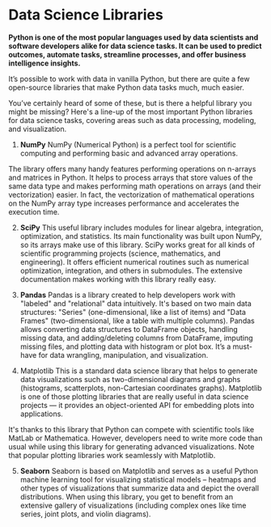 # Data Science Libraries

**Python is one of the most popular languages used by data scientists and software developers alike for data science tasks. It can be used to predict outcomes, automate tasks, streamline processes, and offer business intelligence insights.**

It’s possible to work with data in vanilla Python, but there are quite a few open-source libraries that make Python data tasks much, much easier.

You’ve certainly heard of some of these, but is there a helpful library you might be missing? Here's a line-up of the most important Python libraries for data science tasks, covering areas such as data processing, modeling, and visualization.

1. **NumPy**
NumPy (Numerical Python) is a perfect tool for scientific computing and performing basic and advanced array operations.

The library offers many handy features performing operations on n-arrays and matrices in Python. It helps to process arrays that store values of the same data type and makes performing math operations on arrays (and their vectorization) easier. In fact, the vectorization of mathematical operations on the NumPy array type increases performance and accelerates the execution time.

2. **SciPy**
This useful library includes modules for linear algebra, integration, optimization, and statistics. Its main functionality was built upon NumPy, so its arrays make use of this library. SciPy works great for all kinds of scientific programming projects (science, mathematics, and engineering). It offers efficient numerical routines such as numerical optimization, integration, and others in submodules. The extensive documentation makes working with this library really easy.

3. **Pandas**
Pandas is a library created to help developers work with "labeled" and "relational" data intuitively. It's based on two main data structures: "Series" (one-dimensional, like a list of items) and "Data Frames" (two-dimensional, like a table with multiple columns). Pandas allows converting data structures to DataFrame objects, handling missing data, and adding/deleting columns from DataFrame, imputing missing files, and plotting data with histogram or plot box. It’s a must-have for data wrangling, manipulation, and visualization.


4. Matplotlib
This is a standard data science library that helps to generate data visualizations such as two-dimensional diagrams and graphs (histograms, scatterplots, non-Cartesian coordinates graphs). Matplotlib is one of those plotting libraries that are really useful in data science projects — it  provides an object-oriented API for embedding plots into applications. 

It's thanks to this library that Python can compete with scientific tools like MatLab or Mathematica. However, developers need to write more code than usual while using this library for generating advanced visualizations. Note that popular plotting libraries work seamlessly with Matplotlib. 

5. **Seaborn**
Seaborn is based on Matplotlib and serves as a useful Python machine learning tool for visualizing statistical models – heatmaps and other types of visualizations that summarize data and depict the overall distributions. When using this library, you get to benefit from an extensive gallery of visualizations (including complex ones like time series, joint plots, and violin diagrams).

